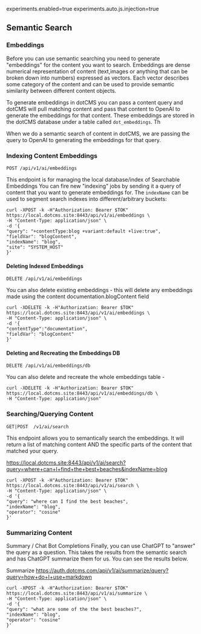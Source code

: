 

experiments.enabled=true
experiments.auto.js.injection=true

## Semantic Search
### Embeddings

Before you can use semantic searching you need to generate "embeddings" for the content you want to search.  Embeddings are dense numerical representation of content (text,images or anything that can be broken down into numbers) expressed as vectors.  Each vector describes some category of the content  and can be used to provide semantic similarity between different content objects.

To generate embeddings in dotCMS you can pass a content query and dotCMS will pull matching content and pass that content to OpenAI to generate the embeddings for that content.  These embeddings are stored in the dotCMS database under a table called `dot_embeddings`.  Th

When we do a semantic search of content in dotCMS, we are passing the query to OpenAI to generating the embeddings for that query.   


### Indexing Content Embeddings
`POST /api/v1/ai/embeddings`

This endpoint is for managing the local database/index of Searchable Embeddings
You can fire new "indexing" jobs by sending it a query of content that you want to generate embeddings for. The `indexName` can be used to segment search indexes into different/arbitrary buckets:

```
curl -XPOST -k -H"Authorization: Bearer $TOK" https://local.dotcms.site:8443/api/v1/ai/embeddings \
-H "Content-Type: application/json" \
-d '{
"query": "+contentType:blog +variant:default +live:true",
"fieldVar": "blogContent",
"indexName": "blog",
"site": "SYSTEM_HOST"
}'
```

#### Deleting Indexed Embeddings
`DELETE /api/v1/ai/embeddings`

You can also delete existing embeddings - this will delete any embeddings made using the content documentation.blogContent field
```
curl -XDELETE -k -H"Authorization: Bearer $TOK" https://local.dotcms.site:8443/api/v1/ai/embeddings \
-H "Content-Type: application/json" \
-d '{
"contentType":"documentation",
"fieldVar": "blogContent"
}'
```


#### Deleting and Recreating the Embeddings DB
`DELETE /api/v1/ai/embeddings/db`

You can also delete and recreate the whole embeddings table - 
```
curl -XDELETE -k -H"Authorization: Bearer $TOK" https://local.dotcms.site:8443/api/v1/ai/embeddings/db \
-H "Content-Type: application/json" 

```



### Searching/Querying Content
`GET|POST  /v1/ai/search`

This endpoint allows you to semantically search the embeddings.  It will return a list of matching content AND the specific parts of the content that matched your query.


https://local.dotcms.site:8443/api/v1/ai/search?query=where+can+I+find+the+best+beaches&indexName=blog

```
curl -XPOST -k -H"Authorization: Bearer $TOK" https://local.dotcms.site:8443/api/v1/ai/search \
-H "Content-Type: application/json" \
-d '{
"query": "where can I find the best beaches",
"indexName": "blog",
"operator": "cosine"
}'
```


### Summarizing Content
Summary / Chat Bot Completions
Finally, you can use ChatGPT to "answer" the query as a question. This takes the results from the semantic search and has ChatGPT summarize them for us.  You can see the results below.

Summarize
https://auth.dotcms.com/api/v1/ai/summarize/query?query=how+do+I+use+markdown
```
curl -XPOST -k -H"Authorization: Bearer $TOK" https://local.dotcms.site:8443/api/v1/ai/summarize \
-H "Content-Type: application/json" \
-d '{
"query": "what are some of the the best beaches?",
"indexName": "blog",
"operator": "cosine"
}'
```
